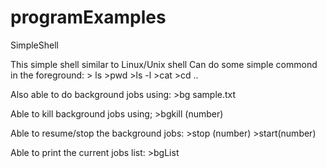 # programExamples
SimpleShell

This simple shell similar to Linux/Unix shell 
Can do some simple commond in the foreground:
    > ls    >pwd   >ls -l   >cat
    >cd ..
    
Also able to do background jobs using:
    >bg sample.txt
    
Able to kill background jobs using;
    >bgkill (number)
    
Able to resume/stop the background jobs:
    >stop (number)  >start(number)
    
Able to print the current jobs list:
    >bgList
